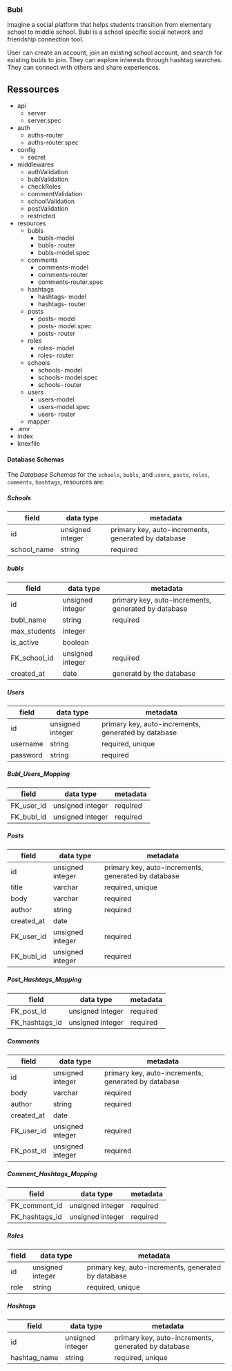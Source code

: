 ### Bubl

Imagine a social platform that helps students transition from elementary school to middle school. Bubl is a school specific social network and friendship connection tool.

User can create an account, join an existing school account, and search for existing bubls to join. They can explore interests through hashtag searches. They can connect with others and share experiences.

## Ressources

- api
  - server
  - server.spec
- auth
  - auths-router
  - auths-router.spec
- config
  - secret
- middlewares
  - authValidation
  - bublValidation
  - checkRoles
  - commentValidation
  - schoolValidation
  - postValidation
  - restricted
- resources
  - bubls
    - bubls-model
    - bubls- router
    - bubls-model.spec
  - comments
    - comments-model
    - comments-router
    - comments-router.spec
  - hashtags
    - hashtags- model
    - hashtags- router
  - posts
    - posts- model
    - posts- model.spec
    - posts- router
  - roles
    - roles- model
    - roles- router
  - schools
    - schools- model
    - schools- model.spec
    - schools- router
  - users
    - users-model
    - users-model.spec
    - users- router
  - mapper
- .env
- index
- knexfile

#### Database Schemas

The _Database Schemas_ for the `schools`, `bubls`, and `users`, `posts`, `roles`, `comments`, `hashtags`, resources are:

##### Schools

| field       | data type        | metadata                                            |
| ----------- | ---------------- | --------------------------------------------------- |
| id          | unsigned integer | primary key, auto-increments, generated by database |
| school_name | string           | required                                            |

##### bubls

| field        | data type        | metadata                                            |
| ------------ | ---------------- | --------------------------------------------------- |
| id           | unsigned integer | primary key, auto-increments, generated by database |
| bubl_name    | string           | required                                            |
| max_students | integer          |                                                     |
| is_active    | boolean          |                                                     |
| FK_school_id | unsigned integer | required                                            |
| created_at   | date             | generatd by the database                            |

##### Users

| field    | data type        | metadata                                            |
| -------- | ---------------- | --------------------------------------------------- |
| id       | unsigned integer | primary key, auto-increments, generated by database |
| username | string           | required, unique                                    |
| password | string           | required                                            |

##### Bubl_Users_Mapping

| field      | data type        | metadata |
| ---------- | ---------------- | -------- |
| FK_user_id | unsigned integer | required |
| FK_bubl_id | unsigned integer | required |

##### Posts

| field      | data type        | metadata                                            |
| ---------- | ---------------- | --------------------------------------------------- |
| id         | unsigned integer | primary key, auto-increments, generated by database |
| title      | varchar          | required, unique                                    |
| body       | varchar          | required                                            |
| author     | string           | required                                            |
| created_at | date             |                                                     |
| FK_user_id | unsigned integer | required                                            |
| FK_bubl_id | unsigned integer | required                                            |

##### Post_Hashtags_Mapping

| field          | data type        | metadata |
| -------------- | ---------------- | -------- |
| FK_post_id     | unsigned integer | required |
| FK_hashtags_id | unsigned integer | required |

##### Comments

| field      | data type        | metadata                                            |
| ---------- | ---------------- | --------------------------------------------------- |
| id         | unsigned integer | primary key, auto-increments, generated by database |
| body       | varchar          | required                                            |
| author     | string           | required                                            |
| created_at | date             |                                                     |
| FK_user_id | unsigned integer | required                                            |
| FK_post_id | unsigned integer | required                                            |

##### Comment_Hashtags_Mapping

| field          | data type        | metadata |
| -------------- | ---------------- | -------- |
| FK_comment_id  | unsigned integer | required |
| FK_hashtags_id | unsigned integer | required |

##### Roles

| field | data type        | metadata                                            |
| ----- | ---------------- | --------------------------------------------------- |
| id    | unsigned integer | primary key, auto-increments, generated by database |
| role  | string           | required, unique                                    |

##### Hashtags

| field        | data type        | metadata                                            |
| ------------ | ---------------- | --------------------------------------------------- |
| id           | unsigned integer | primary key, auto-increments, generated by database |
| hashtag_name | string           | required, unique                                    |
